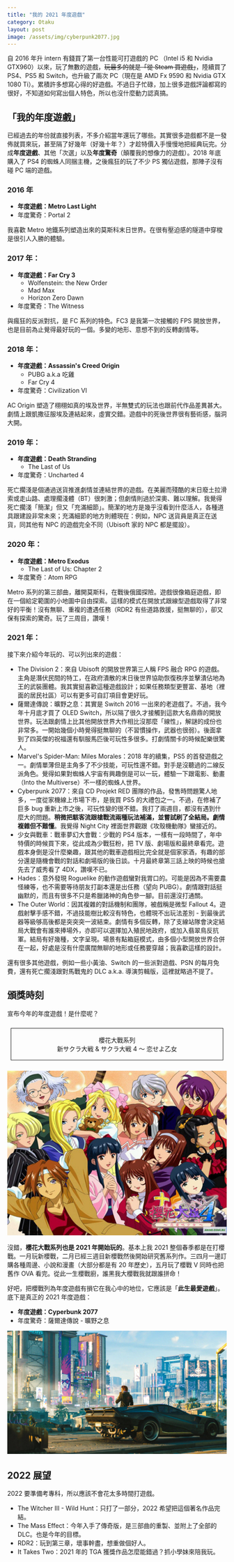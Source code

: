 ```yaml
---
title: "我的 2021 年度遊戲"
category: Otaku
layout: post
image: /assets/img/cyberpunk2077.jpg
---
```


<style>
.border {
  margin: 1.5rem 0.5rem;
  border: 1px solid;
  display: block;
  padding: 1rem 1rem;
}
</style>

自 2016 年升 intern 有錢買了第一台性能可打遊戲的 PC （Intel i5 和 Nvidia GTX960）以來，玩了無數的遊戲，<del>玩最多的就是「從 Steam 買遊戲」</del>，陸續買了 PS4、PS5 和 Switch，也升級了兩次 PC（現在是 AMD Fx 9590 和 Nvidia GTX 1080 Ti）。累積許多想寫心得的好遊戲。不過日子忙碌，加上很多遊戲評論都寫的很好，不知道如何寫出個人特色，所以也沒什麼動力認真搞。

## 「我的年度遊戲」

已經過去的年份就直接列表，不多介紹當年還玩了哪些。其實很多遊戲都不是一發佈就買來玩，甚至隔了好幾年（好幾十年？）才趁特價入手慢慢地把經典玩完。分成**年度遊戲**、其他「次選」以及**年度驚奇**（顛覆我的想像力的遊戲）。2018 年底購入了 PS4 的蜘蛛人同捆主機，之後瘋狂的玩了不少 PS 獨佔遊戲，那陣子沒有碰 PC 端的遊戲。

### 2016 年

- **年度遊戲：Metro Last Light**
- 年度驚奇：Portal 2

我喜歡 Metro 地鐵系列塑造出來的莫斯科末日世界。在很有壓迫感的隧道中穿梭是很引人入勝的體驗。

### 2017 年：

- **年度遊戲：Far Cry 3**
  - Wolfenstein: the New Order
  - Mad Max
  - Horizon Zero Dawn
- 年度驚奇：The Witness

與瘋狂的反派對抗，是 FC 系列的特色。FC3 是我第一次接觸的 FPS 開放世界，也是目前為止覺得最好玩的一個。多變的地形、意想不到的反轉劇情等。

### 2018 年：

- **年度遊戲：Assassin's Creed Origin**
  - PUBG a.k.a 吃雞
  - Far Cry 4
- 年度驚奇：Civilization VI

AC Origin 塑造了栩栩如真的埃及世界，半無雙式的玩法也跟前代作品差異甚大。劇情上跟凱撒征服埃及連結起來，虛實交錯。遊戲中的死後世界很有藝術感，腦洞大開。

### 2019 年：

- **年度遊戲：Death Stranding**
  - The Last of Us
- 年度驚奇：Uncharted 4

死亡擱淺是個通過送貨推進劇情並連結世界的遊戲。在美麗而殘酷的末日廢土拉滑索或走山路、處理擱淺體（BT）很刺激；但劇情則過於深奧、難以理解。我覺得死亡擱淺「簡潔」但又「充滿細節」。簡潔的地方是幾乎沒看到什麼活人，各種道具跟建設非常未來；充滿細節的地方則體現在：例如，NPC 送貨員是真正在送貨，同其他有 NPC 的遊戲完全不同（Ubisoft 家的 NPC 都是擺設）。

### 2020 年：

- **年度遊戲：Metro Exodus**
  - The Last of Us: Chapter 2
- 年度驚奇：Atom RPG

Metro 系列的第三部曲，離開莫斯科，在戰後俄國探險。遊戲很像箱庭遊戲，即在一個給定範圍的小地圖中自由探索。這樣的模式在開放式跟線型遊戲取得了非常好的平衡！沒有無聊、重複的遭遇任務（RDR2 有些道路救援，挺無聊的），卻又保有探索的驚奇。玩了三周目，讚嘆！

### 2021 年：

接下來介紹今年玩的、可以列出來的遊戲：

- The Division 2：來自 Ubisoft 的開放世界第三人稱 FPS 融合 RPG 的遊戲。主角是潛伏民間的特工，在政府潰散的末日後世界協助恢復秩序並擊潰佔地為王的武裝團體。我其實挺喜歡這種遊戲設計；如果任務類型更豐富、基地（裡面的居民社區）可以有更多可自訂項目會更好玩。
- 薩爾達傳說：曠野之息：其實是 Switch 2016 一出來的老遊戲了。不過，我今年十月底才買了 OLED Switch，所以隔了很久才接觸到這款大名鼎鼎的開放世界。玩法跟劇情上比其他開放世界大作相比沒那麼「線性」，解謎的成份也非常多。一開始幾個小時覺得挺無聊的（不習慣操作，武器也很弱）。後面拿到了四英傑的祝福還有馴服馬匹後可玩性多很多。打劇情關卡的時候配樂很驚人。
- Marvel's Spider-Man: Miles Morales：2018 年的續集，PS5 的首發遊戲之一。劇情單薄但是主角多了不少技能，可玩性還不錯。對手是沒聽過的二線反派角色。覺得如果對蜘蛛人宇宙有興趣倒是可以一玩，體驗一下跟電影、動畫（Into the Multiverse）不一樣的蜘蛛人世界。
- Cyberpunk 2077：來自 CD Projekt RED 團隊的作品，發售時問題驚人地多，一度從家機線上市場下市，是我買 PS5 的大禮包之一。不過，在修補了巨多 bug 重新上市之後，可玩性變的很不錯。我打了兩週目，都沒有遇到什麼大的問題。**稍微把駭客流跟槍戰流兩種玩法補滿，並嘗試刷了全結局。劇情複雜但不難懂**。我覺得 Night City 裡面世界觀跟《攻殼機動隊》蠻接近的。
- 少女與戰車：戰車夢幻大會戰：少戰的 PS4 版本，一樣有一段時間了，年中特價的時候買下來，從此成為少戰狂粉，把 TV 版、劇場版和最終章看完。遊戲本身倒是沒什麼樂趣，跟其他的戰車遊戲相比完全就是個家家酒，有趣的部分還是隨機會戰的對話和劇場版的後日談。十月最終章第三話上映的時候也搶先去了威秀看了 4DX，讚嘆不已。
- Hades：意外發現 Roguelike 的動作遊戲蠻對我胃口的。可能是因為不需要農怪練等，也不需要等待朋友打副本還是出任務（望向 PUBG）。劇情跟對話挺幽默的，而且有很多不只是希臘諸神的角色參一腳。目前還沒打通關。
- The Outer World：因其複雜的對話機制和團隊，被戲稱是微型 Fallout 4。遊戲射擊手感不錯，不過技能樹比較沒有特色，也體現不出玩法差別 - 到最後武器等級够高後都是突突突一波結束。劇情有多個反轉，除了支線站隊會決定結局大戰會有誰來捧場外，亦即可以選擇加入殖民地政府，或加入翡翠鳥反抗軍。結局有好幾種，文字呈現。場景有點箱庭模式，由多個小型開放世界合併在一起，好處是沒有什麼廣闊無聊的地形或任務要穿越；我喜歡這樣的設計。

還有很多其他遊戲，例如一些小黃油、Switch 的一些派對遊戲、PSN 的每月免費，還有死亡擱淺跟對馬戰鬼的 DLC a.k.a. 導演剪輯版，這裡就略過不提了。

## 頒獎時刻

宣布今年的年度遊戲！是什麼呢？

<center>
<p class="border">櫻花大戰系列<br>新サクラ大戦 & サクラ大戦 4 〜 恋せよ乙女</p>
</center>

![](/assets/img/sakurataisen4.jpg)

沒錯，**櫻花大戰系列也是 2021 年開始玩的**。基本上我 2021 整個春季都是在打櫻戰。一月玩新櫻戰，二月已經三週目新櫻戰然後開始研究舊系列作。三四月一邊訂購各種周邊、小說和漫畫（大部分都是有 20 年歷史），五月玩了櫻戰 V 同時也把舊作 OVA 看完。從此一生櫻戰廚，誰黑我大櫻戰我就跟誰拼命！

好吧，把櫻戰列為年度遊戲有損它在我心中的地位，它應該是「**此生最愛遊戲**」。底下是真正的 2021 年度遊戲：

- **年度遊戲：Cyperbunk 2077**
- 年度驚奇：薩爾達傳說 - 曠野之息

![Cyberpunk 2077](/assets/img/cyberpunk2077.jpg)

## 2022 展望

2022 要準備考專科，所以應該不會花太多時間打遊戲。

- The Witcher III - Wild Hunt：只打了一部分，2022 希望把這個著名作品完結。
- The Mass Effect：今年入手了傳奇版，是三部曲的重製、並附上了全部的 DLC。也是今年的目標。
- RDR2：玩到第三章，壞事幹盡，想重做個好人。
- It Takes Two：2021 年的 TGA 獲獎作品怎麼能錯過？抓小學妹來陪我玩。
